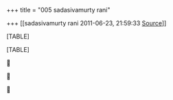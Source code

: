 +++
title = "005 sadasivamurty rani"

+++
[[sadasivamurty rani	2011-06-23, 21:59:33 [Source](https://groups.google.com/g/bvparishat/c/K19dnSQtvuw)]]



[TABLE]

[TABLE]







